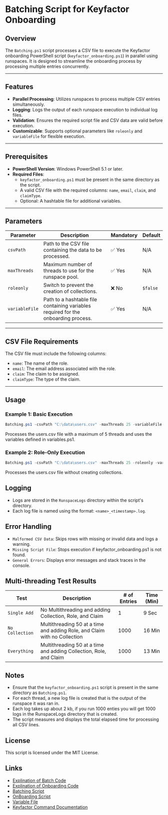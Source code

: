 # Batching Script for Keyfactor Onboarding

## Overview
The `Batching.ps1` script processes a CSV file to execute the Keyfactor onboarding PowerShell script (`keyfactor_onboarding.ps1`) in parallel using runspaces. It is designed to streamline the onboarding process by processing multiple entries concurrently.

---

## Features
- **Parallel Processing**: Utilizes runspaces to process multiple CSV entries simultaneously.
- **Logging**: Logs the output of each runspace execution to individual log files.
- **Validation**: Ensures the required script file and CSV data are valid before execution.
- **Customizable**: Supports optional parameters like `roleonly` and `variableFile` for flexible execution.

---

## Prerequisites
- **PowerShell Version**: Windows PowerShell 5.1 or later.
- **Required Files**:
  - `keyfactor_onboarding.ps1` must be present in the same directory as the script.
  - A valid CSV file with the required columns: `name`, `email`, `claim`, and `claimType`.
  - Optional: A hashtable file for additional variables.

---

## Parameters
| **Parameter**   | **Description**                                                                                     | **Mandatory** | **Default** |
|------------------|-----------------------------------------------------------------------------------------------------|---------------|-------------|
| `csvPath`        | Path to the CSV file containing the data to be processed.                                           | ✅ Yes        | N/A         |
| `maxThreads`     | Maximum number of threads to use for the runspace pool.                                             | ✅ Yes        | N/A         |
| `roleonly`       | Switch to prevent the creation of collections.                                                      | ❌ No         | `$false`    |
| `variableFile`   | Path to a hashtable file containing variables required for the onboarding process.                  | ✅ Yes        | N/A         |

---

## CSV File Requirements
The CSV file must include the following columns:
- `name`: The name of the role.
- `email`: The email address associated with the role.
- `claim`: The claim to be assigned.
- `claimType`: The type of the claim.

---

## Usage
### Example 1: Basic Execution
```powershell
Batching.ps1 -csvPath "C:\data\users.csv" -maxThreads 25 -variableFile "C:\config\variables.ps1"
```
Processes the users.csv file with a maximum of 5 threads and uses the variables defined in variables.ps1.

### Example 2: Role-Only Execution
```powershell
Batching.ps1 -csvPath "C:\data\users.csv" -maxThreads 25 -roleonly -variableFile "C:\config\variables.ps1"
```
Processes the users.csv file without creating collections.

## Logging
- Logs are stored in the `RunspaceLogs` directory within the script's directory.
- Each log file is named using the format: `<name>_<timestamp>.log`.


## Error Handling
- `Malformed CSV Data`: Skips rows with missing or invalid data and logs a warning.
- `Missing Script File`: Stops execution if keyfactor_onboarding.ps1 is not found.
- `General Errors`: Displays error messages and stack traces in the console.


## Multi-threading Test Results
| **Test** |**Description** | **# of Entries** |**Time (Min)** 
|-----------|----------------|------------------|---------------
|`Single Add` | No Multithreading and adding Collection, Role, and Claim | 1 | 9 Sec 
|`No Collection` | Multithreading 50 at a time and adding Role, and Claim with no Collection | 1000 | 16 Min
|`Everything` | Multithreading 50 at a time and adding Collection, Role, and Claim | 1000 | 13 Min

## Notes
- Ensure that the `keyfactor_onboarding.ps1` script is present in the same directory as `Batching.ps1`.
- For each thread, a new log file is created that is the output of the runspace it was ran in.
- Each log takes up about 2 kb, if you run 1000 enties you will get 1000 logs in the RunspaceLogs directory that is created.
- The script measures and displays the total elapsed time for processing all CSV lines.

## License
This script is licensed under the MIT License.

## Links
- [Explination of Batch Code](https://github.com/Keyfactor/adoption-and-enablement-examples/blob/Team-Onboarding/OnBoarding/BatchCode.md)
- [Explination of Onboarding Code](https://github.com/Keyfactor/adoption-and-enablement-examples/blob/Team-Onboarding/OnBoarding/Code.md)
- [Batching Script](https://github.com/Keyfactor/adoption-and-enablement-examples/blob/Team-Onboarding/OnBoarding/Batching.ps1)
- [OnBoarding Script](https://github.com/Keyfactor/adoption-and-enablement-examples/blob/Team-Onboarding/OnBoarding/keyfactor_onboarding.ps1)
- [Variable File](https://github.com/Keyfactor/adoption-and-enablement-examples/blob/Team-Onboarding/OnBoarding/Variables.ps1)
- [Keyfactor Command Documentation](https://software.keyfactor.com)
